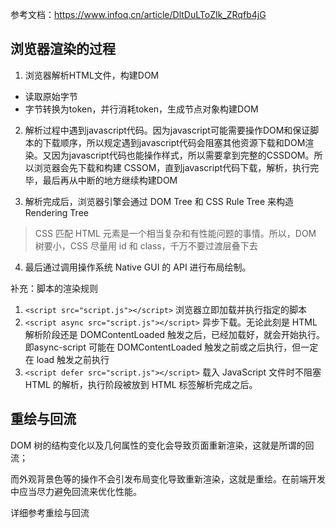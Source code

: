 参考文档：https://www.infoq.cn/article/DltDuLToZIk_ZRqfb4jG

## 浏览器渲染的过程
1. 浏览器解析HTML文件，构建DOM
  * 读取原始字节
  * 字节转换为token，并行消耗token，生成节点对象构建DOM

2. 解析过程中遇到javascript代码。因为javascript可能需要操作DOM和保证脚本的下载顺序，所以规定遇到javascript代码会阻塞其他资源下载和DOM渲染。又因为javascript代码也能操作样式，所以需要拿到完整的CSSDOM。所以浏览器会先下载和构建 CSSOM，直到javascript代码下载，解析，执行完毕，最后再从中断的地方继续构建DOM

3. 解析完成后，浏览器引擎会通过 DOM Tree 和 CSS Rule Tree 来构造 Rendering Tree
  
> CSS 匹配 HTML 元素是一个相当复杂和有性能问题的事情。所以，DOM 树要小，CSS 尽量用 id 和 class，千万不要过渡层叠下去

4. 最后通过调用操作系统 Native GUI 的 API 进行布局绘制。

补充：脚本的渲染规则
1. `<script src="script.js"></script>`
浏览器立即加载并执行指定的脚本
2. `<script async src="script.js"></script>`
异步下载。无论此刻是 HTML 解析阶段还是 DOMContentLoaded 触发之后，已经加载好，就会开始执行。即async-script 可能在 DOMContentLoaded 触发之前或之后执行，但一定在 load 触发之前执行
3. `<script defer src="script.js"></script>`
载入 JavaScript 文件时不阻塞 HTML 的解析，执行阶段被放到 HTML 标签解析完成之后。



## 重绘与回流
DOM 树的结构变化以及几何属性的变化会导致页面重新渲染，这就是所谓的回流；

而外观背景色等的操作不会引发布局变化导致重新渲染，这就是重绘。在前端开发中应当尽力避免回流来优化性能。

详细参考重绘与回流

